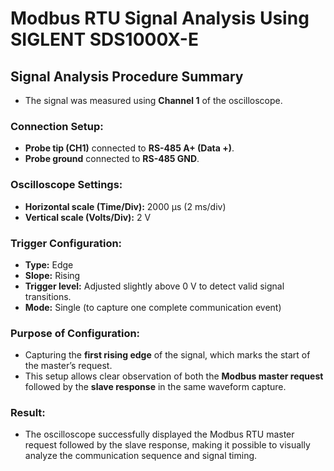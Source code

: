 # Modbus RTU Signal Analysis Using SIGLENT SDS1000X-E

## Signal Analysis Procedure Summary

- The signal was measured using **Channel 1** of the oscilloscope.

### Connection Setup:
- **Probe tip (CH1)** connected to **RS-485 A+ (Data +)**.
- **Probe ground** connected to **RS-485 GND**.

### Oscilloscope Settings:
- **Horizontal scale (Time/Div):** 2000 µs (2 ms/div)
- **Vertical scale (Volts/Div):** 2 V

### Trigger Configuration:
- **Type:** Edge
- **Slope:** Rising
- **Trigger level:** Adjusted slightly above 0 V to detect valid signal transitions.
- **Mode:** Single (to capture one complete communication event)

### Purpose of Configuration:
- Capturing the **first rising edge** of the signal, which marks the start of the master’s request.
- This setup allows clear observation of both the **Modbus master request** followed by the **slave response** in the same waveform capture.

### Result:
- The oscilloscope successfully displayed the Modbus RTU master request followed by the slave response, making it possible to visually analyze the communication sequence and signal timing.
